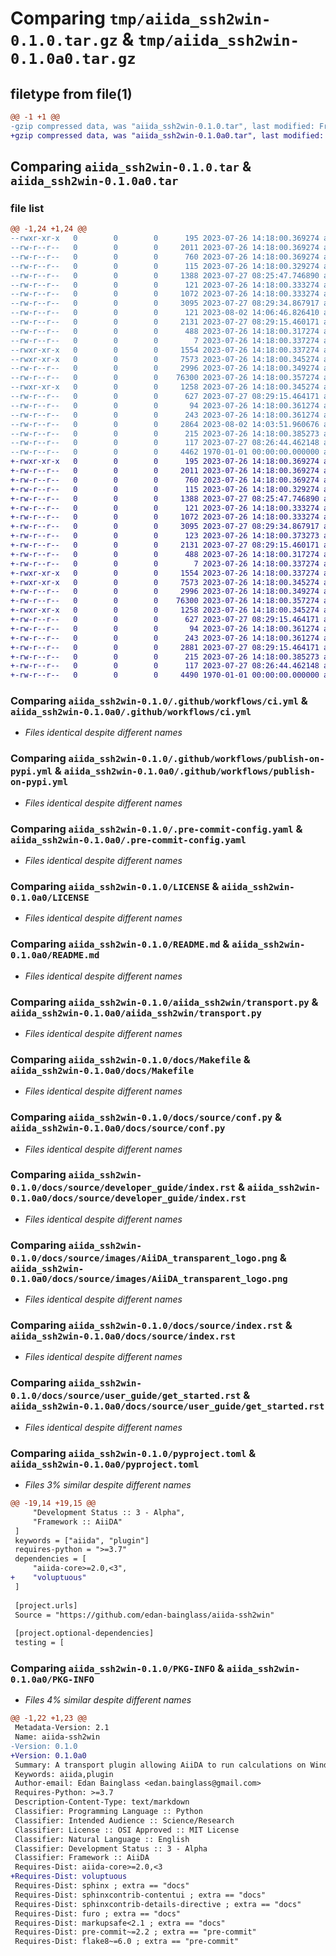 # Comparing `tmp/aiida_ssh2win-0.1.0.tar.gz` & `tmp/aiida_ssh2win-0.1.0a0.tar.gz`

## filetype from file(1)

```diff
@@ -1 +1 @@
-gzip compressed data, was "aiida_ssh2win-0.1.0.tar", last modified: Fri Jan  1 00:00:00 2016, max compression
+gzip compressed data, was "aiida_ssh2win-0.1.0a0.tar", last modified: Fri Jan  1 00:00:00 2016, max compression
```

## Comparing `aiida_ssh2win-0.1.0.tar` & `aiida_ssh2win-0.1.0a0.tar`

### file list

```diff
@@ -1,24 +1,24 @@
--rwxr-xr-x   0        0        0      195 2023-07-26 14:18:00.369274 aiida_ssh2win-0.1.0/.github/install_aiida_github.sh
--rw-r--r--   0        0        0     2011 2023-07-26 14:18:00.369274 aiida_ssh2win-0.1.0/.github/workflows/ci.yml
--rw-r--r--   0        0        0      760 2023-07-26 14:18:00.369274 aiida_ssh2win-0.1.0/.github/workflows/publish-on-pypi.yml
--rw-r--r--   0        0        0      115 2023-07-26 14:18:00.329274 aiida_ssh2win-0.1.0/.gitignore
--rw-r--r--   0        0        0     1388 2023-07-27 08:25:47.746890 aiida_ssh2win-0.1.0/.pre-commit-config.yaml
--rw-r--r--   0        0        0      121 2023-07-26 14:18:00.333274 aiida_ssh2win-0.1.0/.readthedocs.yml
--rw-r--r--   0        0        0     1072 2023-07-26 14:18:00.333274 aiida_ssh2win-0.1.0/LICENSE
--rw-r--r--   0        0        0     3095 2023-07-27 08:29:34.867917 aiida_ssh2win-0.1.0/README.md
--rw-r--r--   0        0        0      121 2023-08-02 14:06:46.826410 aiida_ssh2win-0.1.0/aiida_ssh2win/__init__.py
--rw-r--r--   0        0        0     2131 2023-07-27 08:29:15.460171 aiida_ssh2win-0.1.0/aiida_ssh2win/transport.py
--rw-r--r--   0        0        0      488 2023-07-26 14:18:00.317274 aiida_ssh2win-0.1.0/conftest.py
--rw-r--r--   0        0        0        7 2023-07-26 14:18:00.337274 aiida_ssh2win-0.1.0/docs/.gitignore
--rwxr-xr-x   0        0        0     1554 2023-07-26 14:18:00.337274 aiida_ssh2win-0.1.0/docs/Makefile
--rwxr-xr-x   0        0        0     7573 2023-07-26 14:18:00.345274 aiida_ssh2win-0.1.0/docs/source/conf.py
--rw-r--r--   0        0        0     2996 2023-07-26 14:18:00.349274 aiida_ssh2win-0.1.0/docs/source/developer_guide/index.rst
--rw-r--r--   0        0        0    76300 2023-07-26 14:18:00.357274 aiida_ssh2win-0.1.0/docs/source/images/AiiDA_transparent_logo.png
--rwxr-xr-x   0        0        0     1258 2023-07-26 14:18:00.345274 aiida_ssh2win-0.1.0/docs/source/index.rst
--rw-r--r--   0        0        0      627 2023-07-27 08:29:15.464171 aiida_ssh2win-0.1.0/docs/source/user_guide/get_started.rst
--rw-r--r--   0        0        0       94 2023-07-26 14:18:00.361274 aiida_ssh2win-0.1.0/docs/source/user_guide/index.rst
--rw-r--r--   0        0        0      243 2023-07-26 14:18:00.361274 aiida_ssh2win-0.1.0/docs/source/user_guide/tutorial.rst
--rw-r--r--   0        0        0     2864 2023-08-02 14:03:51.960676 aiida_ssh2win-0.1.0/pyproject.toml
--rw-r--r--   0        0        0      215 2023-07-26 14:18:00.385273 aiida_ssh2win-0.1.0/tests/__init__.py
--rw-r--r--   0        0        0      117 2023-07-27 08:26:44.462148 aiida_ssh2win-0.1.0/tests/test_transport.py
--rw-r--r--   0        0        0     4462 1970-01-01 00:00:00.000000 aiida_ssh2win-0.1.0/PKG-INFO
+-rwxr-xr-x   0        0        0      195 2023-07-26 14:18:00.369274 aiida_ssh2win-0.1.0a0/.github/install_aiida_github.sh
+-rw-r--r--   0        0        0     2011 2023-07-26 14:18:00.369274 aiida_ssh2win-0.1.0a0/.github/workflows/ci.yml
+-rw-r--r--   0        0        0      760 2023-07-26 14:18:00.369274 aiida_ssh2win-0.1.0a0/.github/workflows/publish-on-pypi.yml
+-rw-r--r--   0        0        0      115 2023-07-26 14:18:00.329274 aiida_ssh2win-0.1.0a0/.gitignore
+-rw-r--r--   0        0        0     1388 2023-07-27 08:25:47.746890 aiida_ssh2win-0.1.0a0/.pre-commit-config.yaml
+-rw-r--r--   0        0        0      121 2023-07-26 14:18:00.333274 aiida_ssh2win-0.1.0a0/.readthedocs.yml
+-rw-r--r--   0        0        0     1072 2023-07-26 14:18:00.333274 aiida_ssh2win-0.1.0a0/LICENSE
+-rw-r--r--   0        0        0     3095 2023-07-27 08:29:34.867917 aiida_ssh2win-0.1.0a0/README.md
+-rw-r--r--   0        0        0      123 2023-07-26 14:18:00.373273 aiida_ssh2win-0.1.0a0/aiida_ssh2win/__init__.py
+-rw-r--r--   0        0        0     2131 2023-07-27 08:29:15.460171 aiida_ssh2win-0.1.0a0/aiida_ssh2win/transport.py
+-rw-r--r--   0        0        0      488 2023-07-26 14:18:00.317274 aiida_ssh2win-0.1.0a0/conftest.py
+-rw-r--r--   0        0        0        7 2023-07-26 14:18:00.337274 aiida_ssh2win-0.1.0a0/docs/.gitignore
+-rwxr-xr-x   0        0        0     1554 2023-07-26 14:18:00.337274 aiida_ssh2win-0.1.0a0/docs/Makefile
+-rwxr-xr-x   0        0        0     7573 2023-07-26 14:18:00.345274 aiida_ssh2win-0.1.0a0/docs/source/conf.py
+-rw-r--r--   0        0        0     2996 2023-07-26 14:18:00.349274 aiida_ssh2win-0.1.0a0/docs/source/developer_guide/index.rst
+-rw-r--r--   0        0        0    76300 2023-07-26 14:18:00.357274 aiida_ssh2win-0.1.0a0/docs/source/images/AiiDA_transparent_logo.png
+-rwxr-xr-x   0        0        0     1258 2023-07-26 14:18:00.345274 aiida_ssh2win-0.1.0a0/docs/source/index.rst
+-rw-r--r--   0        0        0      627 2023-07-27 08:29:15.464171 aiida_ssh2win-0.1.0a0/docs/source/user_guide/get_started.rst
+-rw-r--r--   0        0        0       94 2023-07-26 14:18:00.361274 aiida_ssh2win-0.1.0a0/docs/source/user_guide/index.rst
+-rw-r--r--   0        0        0      243 2023-07-26 14:18:00.361274 aiida_ssh2win-0.1.0a0/docs/source/user_guide/tutorial.rst
+-rw-r--r--   0        0        0     2881 2023-07-27 08:29:15.464171 aiida_ssh2win-0.1.0a0/pyproject.toml
+-rw-r--r--   0        0        0      215 2023-07-26 14:18:00.385273 aiida_ssh2win-0.1.0a0/tests/__init__.py
+-rw-r--r--   0        0        0      117 2023-07-27 08:26:44.462148 aiida_ssh2win-0.1.0a0/tests/test_transport.py
+-rw-r--r--   0        0        0     4490 1970-01-01 00:00:00.000000 aiida_ssh2win-0.1.0a0/PKG-INFO
```

### Comparing `aiida_ssh2win-0.1.0/.github/workflows/ci.yml` & `aiida_ssh2win-0.1.0a0/.github/workflows/ci.yml`

 * *Files identical despite different names*

### Comparing `aiida_ssh2win-0.1.0/.github/workflows/publish-on-pypi.yml` & `aiida_ssh2win-0.1.0a0/.github/workflows/publish-on-pypi.yml`

 * *Files identical despite different names*

### Comparing `aiida_ssh2win-0.1.0/.pre-commit-config.yaml` & `aiida_ssh2win-0.1.0a0/.pre-commit-config.yaml`

 * *Files identical despite different names*

### Comparing `aiida_ssh2win-0.1.0/LICENSE` & `aiida_ssh2win-0.1.0a0/LICENSE`

 * *Files identical despite different names*

### Comparing `aiida_ssh2win-0.1.0/README.md` & `aiida_ssh2win-0.1.0a0/README.md`

 * *Files identical despite different names*

### Comparing `aiida_ssh2win-0.1.0/aiida_ssh2win/transport.py` & `aiida_ssh2win-0.1.0a0/aiida_ssh2win/transport.py`

 * *Files identical despite different names*

### Comparing `aiida_ssh2win-0.1.0/docs/Makefile` & `aiida_ssh2win-0.1.0a0/docs/Makefile`

 * *Files identical despite different names*

### Comparing `aiida_ssh2win-0.1.0/docs/source/conf.py` & `aiida_ssh2win-0.1.0a0/docs/source/conf.py`

 * *Files identical despite different names*

### Comparing `aiida_ssh2win-0.1.0/docs/source/developer_guide/index.rst` & `aiida_ssh2win-0.1.0a0/docs/source/developer_guide/index.rst`

 * *Files identical despite different names*

### Comparing `aiida_ssh2win-0.1.0/docs/source/images/AiiDA_transparent_logo.png` & `aiida_ssh2win-0.1.0a0/docs/source/images/AiiDA_transparent_logo.png`

 * *Files identical despite different names*

### Comparing `aiida_ssh2win-0.1.0/docs/source/index.rst` & `aiida_ssh2win-0.1.0a0/docs/source/index.rst`

 * *Files identical despite different names*

### Comparing `aiida_ssh2win-0.1.0/docs/source/user_guide/get_started.rst` & `aiida_ssh2win-0.1.0a0/docs/source/user_guide/get_started.rst`

 * *Files identical despite different names*

### Comparing `aiida_ssh2win-0.1.0/pyproject.toml` & `aiida_ssh2win-0.1.0a0/pyproject.toml`

 * *Files 3% similar despite different names*

```diff
@@ -19,14 +19,15 @@
     "Development Status :: 3 - Alpha",
     "Framework :: AiiDA"
 ]
 keywords = ["aiida", "plugin"]
 requires-python = ">=3.7"
 dependencies = [
     "aiida-core>=2.0,<3",
+    "voluptuous"
 ]
 
 [project.urls]
 Source = "https://github.com/edan-bainglass/aiida-ssh2win"
 
 [project.optional-dependencies]
 testing = [
```

### Comparing `aiida_ssh2win-0.1.0/PKG-INFO` & `aiida_ssh2win-0.1.0a0/PKG-INFO`

 * *Files 4% similar despite different names*

```diff
@@ -1,22 +1,23 @@
 Metadata-Version: 2.1
 Name: aiida-ssh2win
-Version: 0.1.0
+Version: 0.1.0a0
 Summary: A transport plugin allowing AiiDA to run calculations on Windows machines.
 Keywords: aiida,plugin
 Author-email: Edan Bainglass <edan.bainglass@gmail.com>
 Requires-Python: >=3.7
 Description-Content-Type: text/markdown
 Classifier: Programming Language :: Python
 Classifier: Intended Audience :: Science/Research
 Classifier: License :: OSI Approved :: MIT License
 Classifier: Natural Language :: English
 Classifier: Development Status :: 3 - Alpha
 Classifier: Framework :: AiiDA
 Requires-Dist: aiida-core>=2.0,<3
+Requires-Dist: voluptuous
 Requires-Dist: sphinx ; extra == "docs"
 Requires-Dist: sphinxcontrib-contentui ; extra == "docs"
 Requires-Dist: sphinxcontrib-details-directive ; extra == "docs"
 Requires-Dist: furo ; extra == "docs"
 Requires-Dist: markupsafe<2.1 ; extra == "docs"
 Requires-Dist: pre-commit~=2.2 ; extra == "pre-commit"
 Requires-Dist: flake8~=6.0 ; extra == "pre-commit"
```

